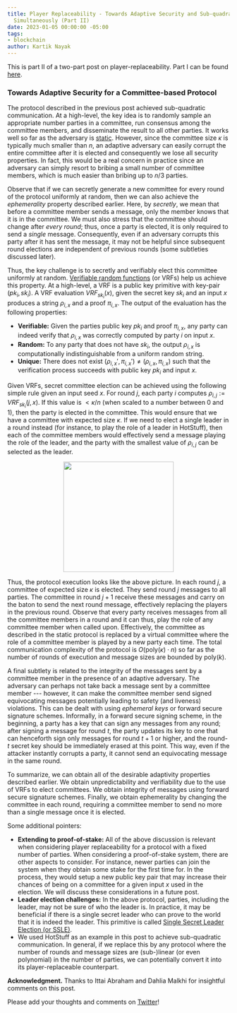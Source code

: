 ```yaml
---
title: Player Replaceability - Towards Adaptive Security and Sub-quadratic Communication
  Simultaneously (Part II)
date: 2023-01-05 00:00:00 -05:00
tags:
- blockchain
author: Kartik Nayak
---
```


This is part II of a two-part post on player-replaceability. Part I can be found [here](https://decentralizedthoughts.github.io/2023-01-05-player-replaceability-I/).

### Towards Adaptive Security for a Committee-based Protocol

The protocol described in the previous post achieved sub-quadratic communication. At a high-level, the key idea is to randomly sample an appropriate number parties in a committee, run consensus among the committee members, and disseminate the result to all other parties. It works well so far as the adversary is [static](https://decentralizedthoughts.github.io/2019-06-07-modeling-the-adversary/). However, since the committee size $\kappa$ is typically much smaller than $n$, an adaptive adversary can easily corrupt the entire committee after it is elected and consequently we lose all security properties. In fact, this would be a real concern in practice since an adversary can simply resort to bribing a small number of committee members, which is much easier than bribing up to $n/3$ parties.

Observe that if we can secretly generate a new committee for every round of the protocol uniformly at random, then we can also achieve the *ephemerality* property described earlier. Here, by *secretly*, we mean that before a committee member sends a message, only the member knows that it is in the committee. We must also stress that the committee should change after *every round*; thus, once a party is elected, it is only required to send a *single* message. Consequently, even if an adversary corrupts this party after it has sent the message, it may not be helpful since subsequent round elections are independent of previous rounds (some subtleties discussed later).

Thus, the key challenge is to secretly and verifiably elect this committee uniformly at random. [Verifiable random functions](https://dash.harvard.edu/bitstream/handle/1/5028196/Vadhan_VerifRandomFunction.pdf) (or VRFs) help us achieve this property. At a high-level, a VRF is a public key primitive with key-pair $(pk_i, sk_i)$. A VRF evaluation $VRF_{sk_i}(x)$, given the secret key $sk_i$ and an input $x$ produces a string $\rho_{i,x}$ and a proof $\pi_{i,x}$. The output of the evaluation has the following properties:
- **Verifiable:** Given the parties public key $pk_i$ and proof $\pi_{i,x}$, any party can indeed verify that $\rho_{i,x}$ was correctly computed by party $i$ on input $x$.
- **Random:** To any party that does not have $sk_i$, the output $\rho_{i,x}$ is computationally indistinguishable from a uniform random string.
- **Unique:** There does not exist $(\rho_{i,x}', \pi_{i,x}') \neq (\rho_{i,x}, \pi_{i,x})$ such that the verification process succeeds with public key $pk_i$ and input $x$.

Given VRFs, secret committee election can be achieved using the following simple rule given an input seed $x$. For round $j$, each party $i$ computes $\rho_{i,j} := VRF_{sk_i}(j, x)$. If this value is $< \kappa/n$ (when scaled to a number between 0 and 1), then the party is elected in the committee. This would ensure that we have a committee with expected size $\kappa$. If we need to elect a single leader in a round instead (for instance, to play the role of a leader in HotStuff), then each of the committee members would effectively send a message playing the role of the leader, and the party with the smallest value of $\rho_{i,j}$ can be selected as the leader.

<figure>
<p align="center">
<img align="center" height=250 src="https://i.imgur.com/hnQXrcA.png">
    </p>
</figure>

Thus, the protocol execution looks like the above picture. In each round $j$, a committee of expected size $\kappa$ is elected. They send round $j$ messages to all parties. The committee in round $j+1$ receive these messages and carry on the baton to send the next round message, effectively replacing the players in the previous round. Observe that every party receives messages from all the committee members in a round and it can thus, play the role of any committee member when called upon. Effectively, the committee as described in the static protocol is replaced by a virtual committee where the role of a committee member is played by a new party each time. The total communication complexity of the protocol is $O(\text{poly}(\kappa)\cdot n)$ so far as the number of rounds of execution and message sizes are bounded by $\text{poly}(k)$.
 
A final subtlety is related to the integrity of the messages sent by a committee member in the presence of an adaptive adversary. The adversary can perhaps not take back a message sent by a committee member --- however, it can make the committee member send signed equivocating messages potentially leading to safety (and liveness) violations. This can be dealt with using *ephemeral keys* or forward secure signature schemes. Informally, in a forward secure signing scheme, in the beginning, a party has a key that can sign any messages from any round; after signing a message for round $t$, the party updates its key to one that can henceforth sign only messages for round $t + 1$ or higher, and the round-$t$ secret key should be immediately erased at this point. This way, even if the attacker instantly corrupts a party, it cannot  send an equivocating message in the same round.

To summarize, we can obtain all of the desirable adaptivity properties described earlier. We obtain unpredictability and verifiability due to the use of VRFs to elect committees. We obtain integrity of messages using forward secure signature schemes. Finally, we obtain ephemerality by changing the committee in each round, requiring a committee member to send no more than a single message once it is elected.

Some additional pointers:
- **Extending to proof-of-stake:** All of the above discussion is relevant when considering player replaceability for a protocol with a fixed number of parties. When considering a proof-of-stake system, there are other aspects to consider. For instance, newer parties can join the system when they obtain some stake for the first time for. In the process, they would setup a new public key pair that may increase their chances of being on a committee for a given input $x$ used in the election. We will discuss these considerations in a future post.
- **Leader election challenges:** In the above protocol, parties, including the leader, may not be sure of who the leader is. In practice, it may be beneficial if there is a single secret leader who can prove to the world that it is indeed the leader. This primitive is called [Single Secret Leader Election (or SSLE)](https://eprint.iacr.org/2020/025.pdf).
- We used HotStuff as an example in this post to achieve sub-quadratic communication. In general, if we replace this by any protocol where the number of rounds and message sizes are (sub-)linear (or even polynomial) in the number of parties, we can potentially convert it into its player-replaceable counterpart.

**Acknowledgment.** Thanks to Ittai Abraham and Dahlia Malkhi for insightful comments on this post.

Please add your thoughts and comments on [Twitter](https://twitter.com/kartik1507/status/1611756421561057281?s=20)!
